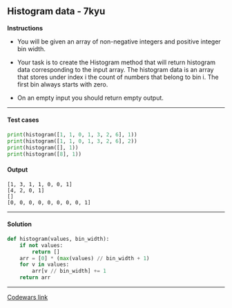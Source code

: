## Histogram data - 7kyu

**Instructions**

- You will be given an array of non-negative integers and positive integer bin width.

- Your task is to create the Histogram method that will return histogram data corresponding to the input array. The histogram data is an array that stores under index i the count of numbers that belong to bin i. The first bin always starts with zero.

- On an empty input you should return empty output.

---

#### Test cases

```python
print(histogram([1, 1, 0, 1, 3, 2, 6], 1))
print(histogram([1, 1, 0, 1, 3, 2, 6], 2))
print(histogram([], 1))
print(histogram([8], 1))
```

#### Output 
```
[1, 3, 1, 1, 0, 0, 1]
[4, 2, 0, 1]
[]
[0, 0, 0, 0, 0, 0, 0, 0, 1]
```

---

#### Solution

```python
def histogram(values, bin_width):
    if not values: 
        return []
    arr = [0] * (max(values) // bin_width + 1)
    for v in values: 
        arr[v // bin_width] += 1
    return arr
```

---

[Codewars link](https://www.codewars.com/kata/5704bf9b38428f1446000a9d)
